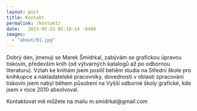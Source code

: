 ```yaml
---
layout: post
title: Kontakt
permalink: /kontakt/
date:   2015-05-31 05:10:14 -0400
images:
  - "about/01.jpg"
---
```

<p>Dobrý den, jmenuji se Marek Šmidrkal, zabývám se grafickou úpravou tiskovin, především knih (od výtvarných katalogů až po odbornou literaturu). Vztah ke knihám jsem posílil behěm studia na Střední škole pro knihkupce a nakladatelské pracovníky, dovednosti v oblasti zpracování tiskovin jsem nabyl během působení na Vyšší odborné školy grafické, kde jsem v roce 2010 absolvoval.</p>

<p>Kontaktovat mě můžete na mailu m.smidrkal@gmail.com</p>
